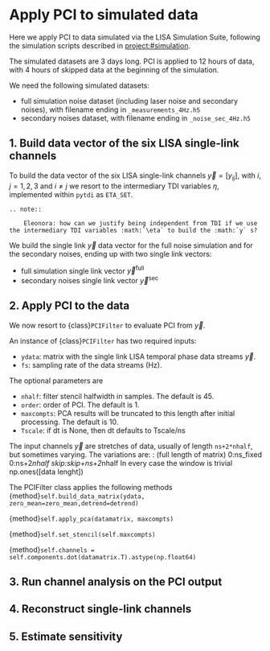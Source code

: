 # Apply PCI to simulated data

Here we apply PCI to data simulated via the LISA Simulation Suite, following the simulation scripts described in <project:#simulation>.

The simulated datasets are 3 days long. PCI is applied to 12 hours of data, with 4 hours of skipped data at the beginning of the simulation.

We need the following simulated datasets:
- full simulation noise dataset (including laser noise and secondary noises), with filename ending in `_measurements_4Hz.h5`
- secondary noises dataset, with filename ending in `_noise_sec_4Hz.h5`

## 1. Build data vector of the six LISA single-link channels

To build the data vector of the six LISA single-link channels $\vec{y} = \left[y_{ij}\right]$, with $i,j=1,2,3$ and $i\neq j$ we resort to the intermediary TDI variables $\eta$, implemented within `pytdi` as `ETA_SET`.

```{eval-rst}
.. note::

    Eleonora: how can we justify being independent from TDI if we use the intermediary TDI variables :math:`\eta` to build the :math:`y` s?
```  

We build the single link $\vec{y}$ data vector for the full noise simulation and for the secondary noises, ending up with two single link vectors:
- full simulation single link vector $\vec{y}^{\text{full}}$
- secondary noises single link vector $\vec{y}^{\text{sec}}$

## 2. Apply PCI to the data

We now resort to {class}`PCIFilter` to evaluate PCI from $\vec{y}$.

An instance of {class}`PCIFilter` has two required inputs:
- `ydata`: matrix with the single link LISA temporal phase data streams $\vec{y}$.
- `fs`: sampling rate of the data streams (Hz).

The optional parameters are
- `nhalf`: filter stencil halfwidth in samples. The default is 45.
- `order`: order of PCI. The default is 1.
- `maxcompts`: PCA results will be truncated to this length after initial processing. The default is 10.
- `Tscale`: if dt is None, then dt defaults to Tscale/ns

The input channels $\vec{y}$ are stretches of data, usually of length `ns+2*nhalf`, but sometimes varying. The variations are:
  : (full length of matrix)
  0:ns_fixed
  0:ns+2*nhalf
  skip:skip+ns+2*nhalf
In every case the window is trivial np.ones([data lenght])  

The PCIFilter class applies the following methods
{method}`self.build_data_matrix(ydata, zero_mean=zero_mean,detrend=detrend)`

{method}`self.apply_pca(datamatrix, maxcompts)`

{method}`self.set_stencil(self.maxcompts)`

{method}`self.channels = self.components.dot(datamatrix.T).astype(np.float64)`

## 3. Run channel analysis on the PCI output

## 4. Reconstruct single-link channels

## 5. Estimate sensitivity